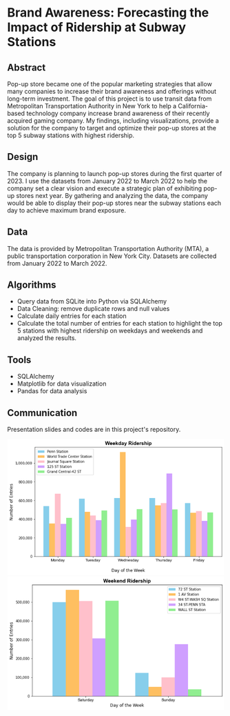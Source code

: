 # Brand Awareness: Forecasting the Impact of Ridership at Subway Stations

## Abstract

Pop-up store became one of the popular marketing strategies that allow many companies to increase their brand awareness and offerings without long-term investment. The goal of this project is to use transit data from Metropolitan Transportation Authority in New York to help a California-based technology company increase brand awareness of their recently acquired gaming company. My findings, including visualizations, provide a solution for the company to target and optimize their pop-up stores at the top 5 subway stations with highest ridership.

## Design

The company is planning to launch pop-up stores during the first quarter of 2023. I use the datasets from January 2022 to March 2022 to help the company set a clear vision and execute a strategic plan of exhibiting pop-up stores next year. By gathering and analyzing the data, the company would be able to display their pop-up stores near the subway stations each day to achieve maximum brand exposure. 

## Data

The data is provided by Metropolitan Transportation Authority (MTA), a public transportation corporation in New York City. Datasets are collected from January 2022 to March 2022.

## Algorithms

- Query data from SQLite into Python via SQLAlchemy
- Data Cleaning: remove duplicate rows and null values
- Calculate daily entries for each station
- Calculate the total number of entries for each station to highlight the top 5 stations with highest ridership on weekdays and weekends and analyzed the results. 

## Tools

- SQLAlchemy
- Matplotlib for data visualization
- Pandas for data analysis

## Communication

Presentation slides and codes are in this project's repository.

![Weekday_Ridership.png](Weekday_Ridership.png)
![Weekend_Ridership.png](Weekend_Ridership.png)




